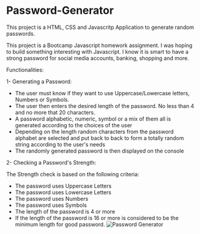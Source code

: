 # Password-Generator
This project is a HTML, CSS and Javascritp Application to generate random passwords.

This project is a Bootcamp Javascript homework assignment.  I was hoping to build something interesting with Javascript.  I know it is smart to have a strong password for social media accounts, banking, shopping and more.  

Functionalities:

1- Generating a Password:
* The user must know if they want to use Uppercase/Lowercase letters, Numbers or Symbols.   
* The user then enters the desired length of the password.  No less than 4 and no more that 20 characters.
* A password alphabetic, numeric, symbol or a mix of them all is generated according to the choices of the user
* Depending on the length random characters from the password alphabet are selected and put back to back to form a totally random string according to the user's needs
* The randomly generated password is then displayed on the console

2- Checking a Password's Strength:

The Strength check is based on the following criteria:
* The password uses Uppercase Letters
* The password uses Lowercase Letters
* The password uses Numbers
* The password uses Symbols
* The length of the password is 4 or more
* If the length of the password is 16 or more is considered to be the minimum length for good password.
![Password Generator](https://user-images.githubusercontent.com/105569378/177228217-95906045-cf16-44e2-948a-0f0c9585eca6.png)